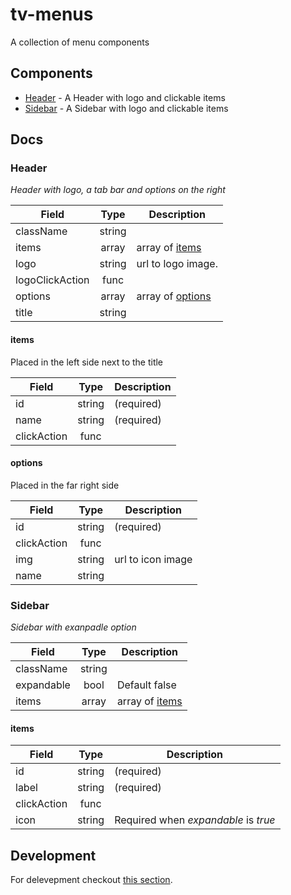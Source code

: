 # tv-menus

A collection of menu components
## Components

- [Header](#header) - A Header with logo and clickable items
- [Sidebar](#sidebar) - A Sidebar with logo and clickable items

## Docs
### Header
_Header with logo, a tab bar and options on the right_

**Field** | **Type** | **Description**
--- | :---: | ---
className | string |
items | array | array of [items](#items)
logo | string | url to logo image.
logoClickAction | func |
options | array | array of [options](#options)
title | string |

#### items
Placed in the left side next to the title

**Field** | **Type** | **Description**
--- | :---: | ---
id | string | (required)
name | string | (required)
clickAction | func |

#### options
Placed in the far right side

**Field** | **Type** | **Description**
--- | :---: | ---
id | string | (required)
clickAction | func |
img | string | url to icon image
name | string |

### Sidebar
_Sidebar with exanpadle option_

**Field** | **Type** | **Description**
--- | :---: | ---
className | string |
expandable | bool | Default false
items | array | array of [items](#items)

#### items

**Field** | **Type** | **Description**
--- | :---: | ---
id | string | (required)
label | string | (required)
clickAction | func |
icon | string | Required when _expandable_ is _true_


## Development
For delevepment checkout [this section](https://github.com/shareThevelopment/tv-handbook/Development).